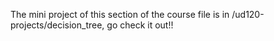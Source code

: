The mini project of this section of the course file is in /ud120-projects/decision_tree, go check it out!!